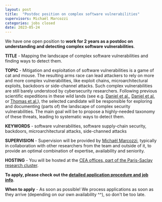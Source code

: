 ```yaml
---
layout: post
title:  "Postdoc position on complex software vulnerabilities"
supervisors: Michaël Marcozzi
categories: jobs closed
date: 2023-05-24
---
```

We have one open position to <strong>work for 2 years as a postdoc on understanding and detecting complex software vulnerabilities</strong>.

<strong>TITLE</strong> - Mapping the landscape of complex software vulnerabilities and finding ways to detect them.

<strong>TOPIC</strong> - Mitigation and exploitation of software vulnerabilities is a game of cat and mouse. The resulting arms race can lead attackers to rely on more and more complex vulnerabilities, like exploit chains, microarchitectural exploits, backdoors or side-channel attacks. Such complex vulnerabilities are still barely understood by cybersecurity researchers. Following previous scientific expeditions in these wild lands (see e.g. [Daniel et al.][SP2020], [Daniel et al.][NDSS2021] or [Thomas et al.][backdoors]), the selected candidate will be responsible for exploring and documenting (parts of) the landscape of complex security vulnerabilities. The main goal will be to propose a highly-needed taxonomy of these threats, leading to systematic ways to detect them.    

<strong>KEYWORDS</strong> - software vulnerabilities, software supply-chain security, backdoors, microarchitectural attacks, side-channed attacks

<strong>SUPERVISION</strong> - Supervision will be provided by [Michaël Marcozzi][marcozzi], typically in collaboration with other researchers from the team and outside of it, to provide an optimal combination of expertise, availability and seniority.

<strong>HOSTING</strong> - You will be hosted at the [CEA offices, part of the Paris-Saclay research cluster][nano].

<strong>To apply, please check out the [detailed application procedure and job info][procedure]</strong>.

<strong>When to apply</strong> - As soon as possible! We process applications as soon as they arrive (depending on our own availability ^^), so don't be too late.



[procedure]: https://binsec.github.io/jobs#practical-details-about-the-hiring-procedure-and-the-positions
[list]: https://list.cea.fr/en/cybersecurity-toward-safety-and-privacy-by-design/
[shangai]: https://www.shanghairanking.com/institution/paris-saclay-university
[clarivate]: https://clarivate.com/derwent/top100innovators/company/cea-french-alternative-energies-and-atomic-energy-commission/
[backdoors]: https://dx.doi.org/10.1007/978-3-030-00470-5_5
[NDSS2021]: https://binsec.github.io/nutshells/ndss-21.html
[SP2020]: https://binsec.github.io/nutshells/sp-20.html
[CAV2021]: https://binsec.github.io/nutshells/cav-21.html
[VMCAI2022]: https://binsec.github.io/nutshells/vmcai-22.html
[RTAS2021]: https://binsec.github.io/nutshells/rtas-21.html
[fps]: https://binsec.github.io/nutshells/fps-21.html
[ndssfuzz]: https://binsec.github.io/nutshells/fuzzing-22.html
[fuzzing]: https://www.fuzzingbook.org/
[bardin]: http://sebastien.bardin.free.fr/
[lemerre]: https://binsec.github.io/people/lemerre.html
[marcozzi]: http://www.marcozzi.net
[team]: https://binsec.github.io/#people
[nano]: https://goo.gl/maps/Swn77dLqrKQki7zt9
[publications]: https://binsec.github.io/publications
[walloffame]: https://binsec.github.io/achievements
[website]: https://binsec.github.io
[scienceaccueil]: https://www.science-accueil.org/en/
[ciup]: https://www.ciup.fr/en/
